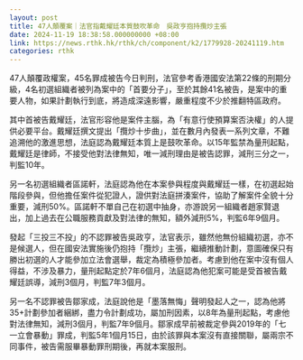 ```yaml
---
layout: post
title: 47人顛覆案｜法官指戴耀廷本質鼓吹革命　吳政亨抱持攬炒主張
date: 2024-11-19 18:38:58.000000000 +08:00
link: https://news.rthk.hk/rthk/ch/component/k2/1779928-20241119.htm
categories: rthk
---
```


47人顛覆政權案，45名罪成被告今日判刑，法官參考香港國安法第22條的刑期分級，4名初選組織者被列為案中的「首要分子」，至於其餘41名被告，是案中的重要人物，如果計劃執行到底，將造成深遠影響，嚴重程度不少於推翻特區政府。

其中首被告戴耀廷，法官形容他是案件主腦，為「有意行使預算案否決權」的人提供必要平台。戴耀廷撰文提出「攬炒十步曲」，並在數月內發表一系列文章，不難追溯他的激進思想，法庭認為戴耀廷本質上是鼓吹革命。以15年監禁為量刑起點，戴耀廷是律師，不接受他對法律無知，唯一減刑理由是被告認罪，減刑三分之一，判監10年。

另一名初選組織者區諾軒，法庭認為他在本案參與程度與戴耀廷一樣，在初選起始階段參與，但他擔任案件從犯證人，證供對法庭拼湊案件，協助了解案件全貌十分重要，減刑50%。區諾軒不單自己在初選中抽身，亦游說另一組織者趙家賢退出，加上過去在公職服務貢獻及對法律的無知，額外減刑5%，判監6年9個月。

發起「三投三不投」的不認罪被告吳政亨，法官表示，雖然他無份組織初選，亦不是候選人，但在國安法實施後仍抱持「攬炒」主張，繼續推動計劃，意圖確保只有勝出初選的人才能參加立法會選舉，裁定為積極參加者。考慮到他在案中沒有個人得益，不涉及暴力，量刑起點定於7年6個月，法庭認為他犯案可能是受首被告戴耀廷誤導，減刑3個月，判監7年3個月。

另一名不認罪被告鄒家成，法庭說他是「墨落無悔」聲明發起人之一，認為他將35+計劃參加者綑綁，盡力令計劃成功，屬加刑因素，以8年為量刑起點，考慮他對法律無知，減刑3個月，判監7年9個月。鄒家成早前被裁定參與2019年的「七一立會暴動」罪成，判監5年1個月15日，由於該罪與本案沒有直接關聯，屬兩宗不同事件，被告需服畢暴動罪刑期後，再就本案服刑。
